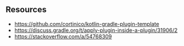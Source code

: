 
## Resources

- https://github.com/cortinico/kotlin-gradle-plugin-template
- https://discuss.gradle.org/t/apply-plugin-inside-a-plugin/31906/2
- https://stackoverflow.com/a/54768309
